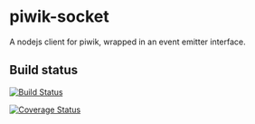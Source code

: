 piwik-socket
===============

A nodejs client for piwik, wrapped in an event emitter interface.

## Build status

[![Build Status](https://travis-ci.org/surevine/piwik-socket.svg?branch=master)](https://travis-ci.org/surevine/piwik-socket) 

[![Coverage Status](https://img.shields.io/coveralls/surevine/piwik-socket.svg)](https://coveralls.io/r/surevine/piwik-socket)

